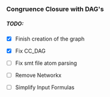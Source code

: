 ### Congruence Closure with DAG's 

##### TODO:
- [x] Finish creation of the graph
- [x] Fix CC_DAG 
- [ ] Fix smt file atom parsing  
- [ ] Remove Networkx 
- [ ] Simplify Input Formulas

